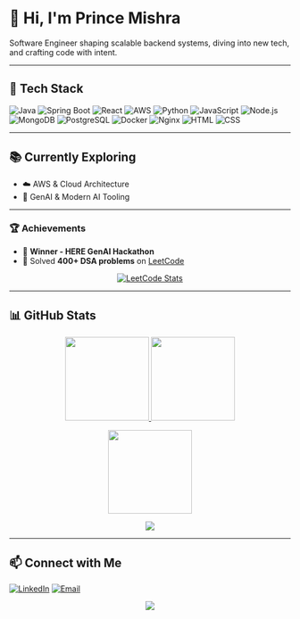 # 👋 Hi, I'm Prince Mishra

Software Engineer shaping scalable backend systems, diving into new tech, and crafting code with intent.

---

## 🚀 Tech Stack

![Java](https://img.shields.io/badge/Java-ED8B00?style=for-the-badge\&logo=java\&logoColor=white)
![Spring Boot](https://img.shields.io/badge/Spring_Boot-6DB33F?style=for-the-badge\&logo=spring-boot\&logoColor=white)
![React](https://img.shields.io/badge/React-20232A?style=for-the-badge\&logo=react\&logoColor=61DAFB)
![AWS](https://img.shields.io/badge/AWS-232F3E?style=for-the-badge\&logo=amazon-aws\&logoColor=white)
![Python](https://img.shields.io/badge/Python-3670A0?style=for-the-badge\&logo=python\&logoColor=white)
![JavaScript](https://img.shields.io/badge/JavaScript-F7DF1E?style=for-the-badge\&logo=javascript\&logoColor=black)
![Node.js](https://img.shields.io/badge/Node.js-43853D?style=for-the-badge\&logo=node-dot-js\&logoColor=white)
![MongoDB](https://img.shields.io/badge/MongoDB-4EA94B?style=for-the-badge\&logo=mongodb\&logoColor=white)
![PostgreSQL](https://img.shields.io/badge/PostgreSQL-316192?style=for-the-badge\&logo=postgresql\&logoColor=white)
![Docker](https://img.shields.io/badge/Docker-2496ED?style=for-the-badge\&logo=docker\&logoColor=white)
![Nginx](https://img.shields.io/badge/Nginx-009639?style=for-the-badge\&logo=nginx\&logoColor=white)
![HTML](https://img.shields.io/badge/HTML5-E34F26?style=for-the-badge\&logo=html5\&logoColor=white)
![CSS](https://img.shields.io/badge/CSS3-1572B6?style=for-the-badge\&logo=css3\&logoColor=white)

---

## 📚 Currently Exploring

* ☁️ AWS & Cloud Architecture
* 🤖 GenAI & Modern AI Tooling

---

### 🏆 Achievements

* 🥇 **Winner - HERE GenAI Hackathon**
* 🧠 Solved **400+ DSA problems** on [LeetCode](https://leetcode.com/prince_mishra_7/)

<p align="center">
  <a href="https://leetcode.com/prince_mishra_7/">
    <img src="https://leetcard.jacoblin.cool/prince_mishra_7" alt="LeetCode Stats" />
  </a>
</p>


---

## 📊 GitHub Stats

<p align="center">
  <a href="https://github.com/PrinceMishra7">
    <img src="https://github-readme-stats.vercel.app/api?username=PrinceMishra7&show_icons=true&theme=github_dark" height="150"/>
  </a>
  <a href="https://github.com/PrinceMishra7">
    <img src="https://github-readme-stats.vercel.app/api/top-langs/?username=PrinceMishra7&layout=compact&theme=github_dark" height="150"/>
  </a>
</p>

<p align="center">
  <img src="https://github-readme-streak-stats.herokuapp.com?user=PrinceMishra7&theme=github-dark" height="150"/>
</p>

<p align="center">
  <img src="https://komarev.com/ghpvc/?username=PrinceMishra7&label=Profile%20views&color=0e75b6&style=flat"/>
</p>


---

## 📫 Connect with Me

[![LinkedIn](https://img.shields.io/badge/LinkedIn-0A66C2?style=for-the-badge\&logo=linkedin\&logoColor=white)](https://linkedin.com/in/princemishra7)
[![Email](https://img.shields.io/badge/Email-D14836?style=for-the-badge\&logo=gmail\&logoColor=white)](mailto:princemisra@gmail.com)


<p align="center">
  <img src="https://capsule-render.vercel.app/api?type=waving&color=gradient&height=100&section=footer"/>
</p>

